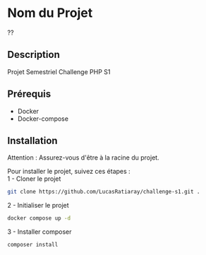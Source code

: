 # Nom du Projet
??

## Description

Projet Semestriel Challenge PHP S1

## Prérequis
- Docker
- Docker-compose

## Installation

<bold>Attention</bold> : Assurez-vous d'être à la racine du projet.

Pour installer le projet, suivez ces étapes : <br>
1 - Cloner le projet
```bash
git clone https://github.com/LucasRatiaray/challenge-s1.git .
```
2 - Initialiser le projet
```bash
docker compose up -d
```
3 - Installer composer
```bash
composer install
```
